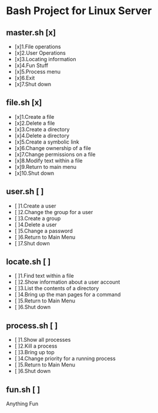 # **Bash Project for Linux Server**

## master.sh [x]
- [x]1.File operations
- [x]2.User Operations
- [x]3.Locating information
- [x]4.Fun Stuff
- [x]5.Process menu
- [x]6.Exit
- [x]7.Shut down

## file.sh [x]
- [x]1.Create a file
- [x]2.Delete a file
- [x]3.Create a directory
- [x]4.Delete a directory
- [x]5.Create a symbolic link
- [x]6.Change ownership of a file
- [x]7.Change permissions on a file
- [x]8.Modify text within a file
- [x]9.Return to main menu
- [x]10.Shut down

## user.sh [ ]
- [ ]1.Create a user
- [ ]2.Change the group for a user
- [ ]3.Create a group
- [ ]4.Delete a user
- [ ]5.Change a password
- [ ]6.Return to Main Menu
- [ ]7.Shut down

## locate.sh [ ]
- [ ]1.Find text within a file
- [ ]2.Show information about a user account
- [ ]3.List the contents of a directory
- [ ]4.Bring up the man pages for a command
- [ ]5.Return to Main Menu
- [ ]6.Shut down

## process.sh [ ]
- [ ]1.Show all processes
- [ ]2.Kill a process
- [ ]3.Bring up top
- [ ]4.Change priority for a running process
- [ ]5.Return to Main Menu
- [ ]6.Shut down

## fun.sh [ ]
Anything Fun
